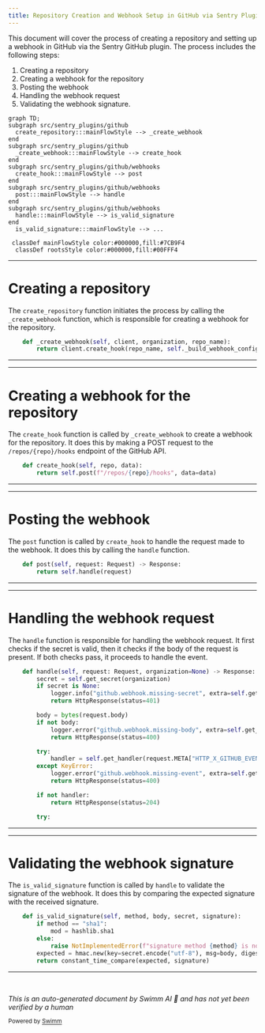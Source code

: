 ```yaml
---
title: Repository Creation and Webhook Setup in GitHub via Sentry Plugin
---
```

This document will cover the process of creating a repository and setting up a webhook in GitHub via the Sentry GitHub plugin. The process includes the following steps:

1. Creating a repository
2. Creating a webhook for the repository
3. Posting the webhook
4. Handling the webhook request
5. Validating the webhook signature.

```mermaid
graph TD;
subgraph src/sentry_plugins/github
  create_repository:::mainFlowStyle --> _create_webhook
end
subgraph src/sentry_plugins/github
  _create_webhook:::mainFlowStyle --> create_hook
end
subgraph src/sentry_plugins/github/webhooks
  create_hook:::mainFlowStyle --> post
end
subgraph src/sentry_plugins/github/webhooks
  post:::mainFlowStyle --> handle
end
subgraph src/sentry_plugins/github/webhooks
  handle:::mainFlowStyle --> is_valid_signature
end
  is_valid_signature:::mainFlowStyle --> ...

 classDef mainFlowStyle color:#000000,fill:#7CB9F4
  classDef rootsStyle color:#000000,fill:#00FFF4
```

<SwmSnippet path="/src/sentry_plugins/github/plugin.py" line="317">

---

# Creating a repository

The `create_repository` function initiates the process by calling the `_create_webhook` function, which is responsible for creating a webhook for the repository.

```python
    def _create_webhook(self, client, organization, repo_name):
        return client.create_hook(repo_name, self._build_webhook_config(organization))
```

---

</SwmSnippet>

<SwmSnippet path="/src/sentry_plugins/github/client.py" line="63">

---

# Creating a webhook for the repository

The `create_hook` function is called by `_create_webhook` to create a webhook for the repository. It does this by making a POST request to the `/repos/{repo}/hooks` endpoint of the GitHub API.

```python
    def create_hook(self, repo, data):
        return self.post(f"/repos/{repo}/hooks", data=data)
```

---

</SwmSnippet>

<SwmSnippet path="/src/sentry_plugins/github/webhooks/integration.py" line="33">

---

# Posting the webhook

The `post` function is called by `create_hook` to handle the request made to the webhook. It does this by calling the `handle` function.

```python
    def post(self, request: Request) -> Response:
        return self.handle(request)
```

---

</SwmSnippet>

<SwmSnippet path="/src/sentry_plugins/github/webhooks/base.py" line="52">

---

# Handling the webhook request

The `handle` function is responsible for handling the webhook request. It first checks if the secret is valid, then it checks if the body of the request is present. If both checks pass, it proceeds to handle the event.

```python
    def handle(self, request: Request, organization=None) -> Response:
        secret = self.get_secret(organization)
        if secret is None:
            logger.info("github.webhook.missing-secret", extra=self.get_logging_data(organization))
            return HttpResponse(status=401)

        body = bytes(request.body)
        if not body:
            logger.error("github.webhook.missing-body", extra=self.get_logging_data(organization))
            return HttpResponse(status=400)

        try:
            handler = self.get_handler(request.META["HTTP_X_GITHUB_EVENT"])
        except KeyError:
            logger.error("github.webhook.missing-event", extra=self.get_logging_data(organization))
            return HttpResponse(status=400)

        if not handler:
            return HttpResponse(status=204)

        try:
```

---

</SwmSnippet>

<SwmSnippet path="/src/sentry_plugins/github/webhooks/base.py" line="31">

---

# Validating the webhook signature

The `is_valid_signature` function is called by `handle` to validate the signature of the webhook. It does this by comparing the expected signature with the received signature.

```python
    def is_valid_signature(self, method, body, secret, signature):
        if method == "sha1":
            mod = hashlib.sha1
        else:
            raise NotImplementedError(f"signature method {method} is not supported")
        expected = hmac.new(key=secret.encode("utf-8"), msg=body, digestmod=mod).hexdigest()
        return constant_time_compare(expected, signature)
```

---

</SwmSnippet>

&nbsp;

*This is an auto-generated document by Swimm AI 🌊 and has not yet been verified by a human*

<SwmMeta version="3.0.0" repo-id="Z2l0aHViJTNBJTNBZGVtby1zZW50cnklM0ElM0Fzd2ltbWlv" repo-name="demo-sentry"><sup>Powered by [Swimm](/)</sup></SwmMeta>
